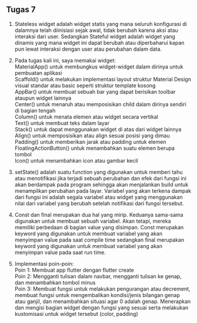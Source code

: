 ## Tugas 7

1. Stateless widget adalah widget statis yang mana seluruh konfigurasi di dalamnya telah diinisiasi sejak awal, tidak berubah karena aksi atau interaksi dari user. Sedangkan Stateful widget adalah widget yang dinamis yang mana widget ini dapat berubah atau diperbaharui kapan pun lewat interaksi dengan user atau perubahan dalam data. 

2. Pada tugas kali ini, saya memakai widget:<br>
MaterialApp() untuk membungkus widget-widget dalam dirinya untuk pembuatan aplikasi <br>
Scaffold() untuk melakukan implementasi layout struktur Material Design visual standar atau basic seperti struktur template kosong  <br>
AppBar() untuk membuat sebuah bar yang dapat berisikan toolbar ataupun widget lainnya<br>
Center() untuk menaruh atau memposisikan child dalam dirinya sendiri di bagian tengah<br>
Column() untuk menata elemen atau widget secara vertikal <br>
Text() untuk membuat teks dalam layar<br>
Stack() untuk dapat menggunakan widget di atas dari widget lainnya<br>
Align() untuk memposisikan atau align sesuai posisi yang dimau<br>
Padding() untuk memberikan jarak atau padding untuk elemen<br>
FloatingActionButton() untuk menambahkan suatu elemen berupa tombol<br>
Icon() untuk menambahkan icon atau gambar kecil<br>

3. setState() adalah suatu function yang digunakan untuk memberi tahu atau menotifikasi jika terjadi sebuah perubahan dan efek dari fungsi ini akan berdampak pada program sehingga akan menjalankan build untuk menampilkan perubahan pada layar. Variabel yang akan terkena dampak dari fungsi ini adalah segala variabel atau widget yang menggunakan nilai dari variabel yang berubah setelah notifikasi dari fungsi tersebut.

4. Const dan final merupakan dua hal yang mirip. Keduanya sama-sama digunakan untuk membuat sebuah variabel. Akan tetapi, mereka memiliki perbedaan di bagian value yang disimpan. Const merupakan keyword yang digunakan untuk membuat variabel yang akan menyimpan value pada saat compile time sedangkan final merupakan keyword yang digunakan untuk membuat variabel yang akan menyimpan value pada saat run time.

5. Implementasi poin-poin:<br>
Poin 1: Membuat app flutter dengan flutter create<br>
Poin 2: Mengganti tulisan dalam navbar, mengganti tulisan ke genap, dan menambahkan tombol minus<br>
Poin 3: Membuat fungsi untuk melakukan pengurangan atau decrement, membuat fungsi untuk mengembalikan kondisi/jenis bilangan genap atau ganjil, dan menambahkan situasi agar 0 adalah genap. Menerapkan dan mengisi bagian widget dengan fungsi yang sesuai serta melakukan kustomisasi untuk widget tersebut (color, padding)